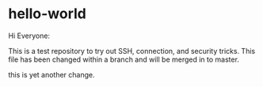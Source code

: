 # hello-world

Hi Everyone: 

This is a test repository to try out SSH, connection, and security tricks. This file has been changed within a branch and will be merged in to master. 

this is yet another change. 
